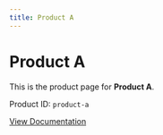 ```yaml
---
title: Product A
---
```


# Product A

This is the product page for **Product A**.

Product ID: `product-a`

[View Documentation](/docs/product-a/overview)
